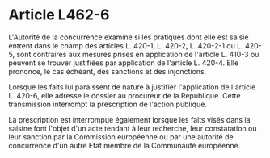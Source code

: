 # Article L462-6

L'Autorité de la concurrence examine si les pratiques dont elle est saisie entrent dans le champ des articles L. 420-1, L. 420-2, L. 420-2-1 ou L. 420-5, sont contraires aux mesures prises en application de l'article L. 410-3 ou peuvent se trouver justifiées par application de l'article L. 420-4. Elle prononce, le cas échéant, des sanctions et des injonctions.

Lorsque les faits lui paraissent de nature à justifier l'application de l'article L. 420-6, elle adresse le dossier au procureur de la République. Cette transmission interrompt la prescription de l'action publique.

La prescription est interrompue également lorsque les faits visés dans la saisine font l'objet d'un acte tendant à leur recherche, leur constatation ou leur sanction par la Commission européenne ou par une autorité de concurrence d'un autre Etat membre de la Communauté européenne.
